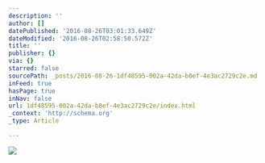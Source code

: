 ```yaml
---
description: ''
author: []
datePublished: '2016-08-26T03:01:33.649Z'
dateModified: '2016-08-26T02:58:50.572Z'
title: ''
publisher: {}
via: {}
starred: false
sourcePath: _posts/2016-08-26-1df48595-002a-42da-b8ef-4e3ac2729c2e.md
inFeed: true
hasPage: true
inNav: false
url: 1df48595-002a-42da-b8ef-4e3ac2729c2e/index.html
_context: 'http://schema.org'
_type: Article

---
```

![](https://the-grid-user-content.s3-us-west-2.amazonaws.com/b8d32487-3edf-4e05-b660-b2a66d313060.jpg)